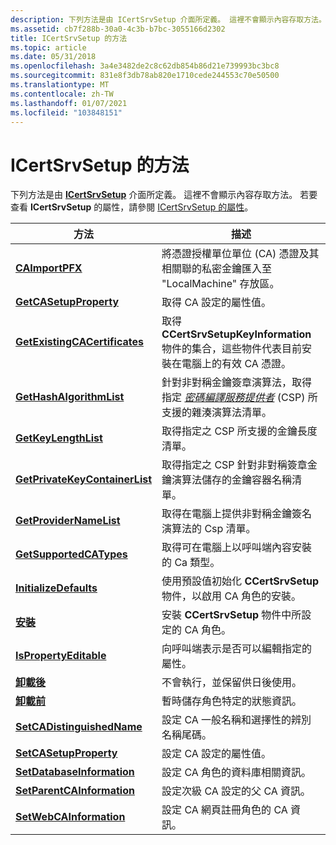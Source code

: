 ```yaml
---
description: 下列方法是由 ICertSrvSetup 介面所定義。 這裡不會顯示內容存取方法。 若要查看 ICertSrvSetup 的屬性，請參閱 ICertSrvSetup 的屬性。
ms.assetid: cb7f288b-30a0-4c3b-b7bc-3055166d2302
title: ICertSrvSetup 的方法
ms.topic: article
ms.date: 05/31/2018
ms.openlocfilehash: 3a4e3482de2c8c62db854b86d21e739993bc3bc8
ms.sourcegitcommit: 831e8f3db78ab820e1710cede244553c70e50500
ms.translationtype: MT
ms.contentlocale: zh-TW
ms.lasthandoff: 01/07/2021
ms.locfileid: "103848151"
---
```

# <a name="methods-of-icertsrvsetup"></a>ICertSrvSetup 的方法

下列方法是由 [**ICertSrvSetup**](/windows/desktop/api/Casetup/nn-casetup-icertsrvsetup) 介面所定義。 這裡不會顯示內容存取方法。 若要查看 **ICertSrvSetup** 的屬性，請參閱 [ICertSrvSetup 的屬性](properties-of-icertsrvsetup.md)。



| 方法                                                                         | 描述                                                                                                                                                                                                                                               |
|--------------------------------------------------------------------------------|-----------------------------------------------------------------------------------------------------------------------------------------------------------------------------------------------------------------------------------------------------------|
| [**CAImportPFX**](/windows/desktop/api/Casetup/nf-casetup-icertsrvsetup-caimportpfx)                               | 將憑證授權單位單位 (CA) 憑證及其相關聯的私密金鑰匯入至 "LocalMachine" 存放區。                                                                                                                                          |
| [**GetCASetupProperty**](/windows/desktop/api/Casetup/nf-casetup-icertsrvsetup-getcasetupproperty)                 | 取得 CA 設定的屬性值。                                                                                                                                                                                                             |
| [**GetExistingCACertificates**](/windows/desktop/api/Casetup/nf-casetup-icertsrvsetup-getexistingcacertificates)   | 取得 **CCertSrvSetupKeyInformation** 物件的集合，這些物件代表目前安裝在電腦上的有效 CA 憑證。                                                                                                                  |
| [**GetHashAlgorithmList**](/windows/desktop/api/Casetup/nf-casetup-icertsrvsetup-gethashalgorithmlist)             | 針對非對稱金鑰簽章演算法，取得指定 [*密碼編譯服務提供者*](../secgloss/c-gly.md) (CSP) 所支援的雜湊演算法清單。 |
| [**GetKeyLengthList**](/windows/desktop/api/Casetup/nf-casetup-icertsrvsetup-getkeylengthlist)                     | 取得指定之 CSP 所支援的金鑰長度清單。                                                                                                                                                                                              |
| [**GetPrivateKeyContainerList**](/windows/desktop/api/Casetup/nf-casetup-icertsrvsetup-getprivatekeycontainerlist) | 取得指定之 CSP 針對非對稱簽章金鑰演算法儲存的金鑰容器名稱清單。                                                                                                                                                 |
| [**GetProviderNameList**](/windows/desktop/api/Casetup/nf-casetup-icertsrvsetup-getprovidernamelist)               | 取得在電腦上提供非對稱金鑰簽名演算法的 Csp 清單。                                                                                                                                                                   |
| [**GetSupportedCATypes**](/windows/desktop/api/Casetup/nf-casetup-icertsrvsetup-getsupportedcatypes)               | 取得可在電腦上以呼叫端內容安裝的 Ca 類型。                                                                                                                                                                       |
| [**InitializeDefaults**](/windows/desktop/api/Casetup/nf-casetup-icertsrvsetup-initializedefaults)                 | 使用預設值初始化 **CCertSrvSetup** 物件，以啟用 CA 角色的安裝。                                                                                                                                                           |
| [**安裝**](/windows/desktop/api/Casetup/nf-casetup-icertsrvsetup-install)                                       | 安裝 **CCertSrvSetup** 物件中所設定的 CA 角色。                                                                                                                                                                                         |
| [**IsPropertyEditable**](/windows/desktop/api/Casetup/nf-casetup-icertsrvsetup-ispropertyeditable)                 | 向呼叫端表示是否可以編輯指定的屬性。                                                                                                                                                                                       |
| [**卸載後**](/windows/desktop/api/Casetup/nf-casetup-icertsrvsetup-postuninstall)                           | 不會執行，並保留供日後使用。                                                                                                                                                                                                        |
| [**卸載前**](/windows/desktop/api/Casetup/nf-casetup-icertsrvsetup-preuninstall)                             | 暫時儲存角色特定的狀態資訊。                                                                                                                                                                                                        |
| [**SetCADistinguishedName**](/windows/desktop/api/Casetup/nf-casetup-icertsrvsetup-setcadistinguishedname)         | 設定 CA 一般名稱和選擇性的辨別名稱尾碼。                                                                                                                                                                                          |
| [**SetCASetupProperty**](/windows/desktop/api/Casetup/nf-casetup-icertsrvsetup-setcasetupproperty)                 | 設定 CA 設定的屬性值。                                                                                                                                                                                                             |
| [**SetDatabaseInformation**](/windows/desktop/api/Casetup/nf-casetup-icertsrvsetup-setdatabaseinformation)         | 設定 CA 角色的資料庫相關資訊。                                                                                                                                                                                                    |
| [**SetParentCAInformation**](/windows/desktop/api/Casetup/nf-casetup-icertsrvsetup-setparentcainformation)         | 設定次級 CA 設定的父 CA 資訊。                                                                                                                                                                                        |
| [**SetWebCAInformation**](/windows/desktop/api/Casetup/nf-casetup-icertsrvsetup-setwebcainformation)               | 設定 CA 網頁註冊角色的 CA 資訊。                                                                                                                                                                                                   |



 

 

 
